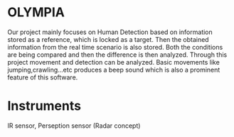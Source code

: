# OLYMPIA
Our project mainly focuses on Human Detection based on information stored as a reference, which is locked as a target. Then the obtained information from the real time scenario is also stored. Both the conditions are being compared and then the difference is then analyzed. Through this project movement and detection can be analyzed. Basic movements like jumping,crawling...etc produces a beep sound which is also a prominent feature of this software.
# Instruments
IR sensor, Perseption sensor (Radar concept)

